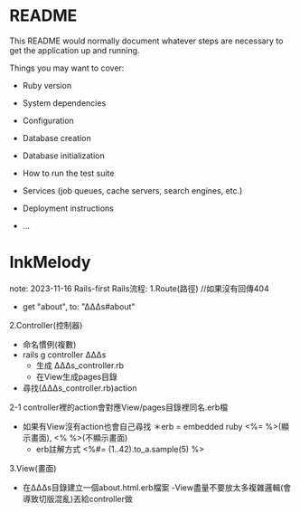 # README

This README would normally document whatever steps are necessary to get the
application up and running.

Things you may want to cover:

* Ruby version

* System dependencies

* Configuration

* Database creation

* Database initialization

* How to run the test suite

* Services (job queues, cache servers, search engines, etc.)

* Deployment instructions

* ...
# InkMelody

note:
2023-11-16 Rails-first
Rails流程:
1.Route(路徑)  //如果沒有回傳404
- get "about", to: "∆∆∆s#about"

2.Controller(控制器)
- 命名慣例(複數)
- rails g controller ∆∆∆s
  - 生成 ∆∆∆s_controller.rb
  - 在View生成pages目錄
- 尋找(∆∆∆s_controller.rb)action

2-1 controller裡的action會對應View/pages目錄裡同名.erb檔
  - 如果有View沒有action也會自己尋找
  ＊erb = embedded ruby <%= %>(顯示畫面), <% %>(不顯示畫面)
    - erb註解方式 <%#= (1..42).to_a.sample(5) %>

3.View(畫面)
- 在∆∆∆s目錄建立一個about.html.erb檔案
 -View盡量不要放太多複雜邏輯(會導致切版混亂)丟給controller做

